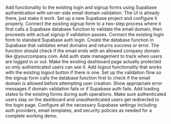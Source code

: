 Add functionality to the existing login and signup forms using Supabase authentication with server-side email domain validation.
The UI is already there, just make it work. Set up a new Supabase project and configure it properly. Connect the existing signup form to a two-step process where it first calls a Supabase database function to validate the email domain, then proceeds with actual signup if validation passes. Connect the existing login form to standard Supabase auth login.
Create the database function in Supabase that validates email domains and returns success or error. The function should check if the email ends with an allowed company domain like @yourcompany.com.
Add auth state management to track when users are logged in or out. Make the existing dashboard page actually protected so only authenticated users can see it. Add logout functionality that works with the existing logout button if there is one.
Set up the validation flow so the signup form calls the database function first to check if the email domain is allowed before attempting user creation. Show appropriate error messages if domain validation fails or if Supabase auth fails.
Add loading states to the existing forms during auth operations. Make sure authenticated users stay on the dashboard and unauthenticated users get redirected to the login page.
Configure all the necessary Supabase settings including auth providers, email templates, and security policies as needed for a complete working demo.